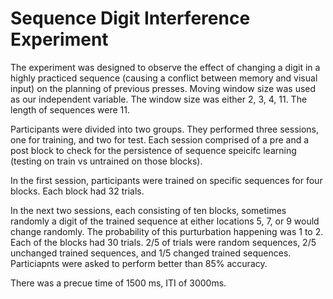 # Sequence Digit Interference Experiment

The experiment was designed to observe the effect of changing a digit in a highly practiced sequence (causing a conflict between memory and visual input) on the planning of previous presses. Moving window size was used as our independent variable. The window size was either 2, 3, 4, 11. The length of sequences were 11.  

Participants were divided into two groups. They performed three sessions, one for training, and two for test. Each session comprised of a pre and a post block to check for the persistence of sequence speicifc learning (testing on train vs untrained on those blocks). 

In the first session, participants were trained on specific sequences for four blocks. Each block had 32 trials. 

In the next two sessions, each consisting of ten blocks, sometimes randomly a digit of the trained sequence at either locations 5, 7, or 9 would change randomly. The probability of this purturbation happening was 1 to 2. Each of the blocks had 30 trials. 2/5 of trials were random sequences, 2/5 unchanged trained sequences, and 1/5 changed trained sequences. Particiapnts were asked to perform better than 85% accuracy. 

There was a precue time of 1500 ms, ITI of 3000ms. 